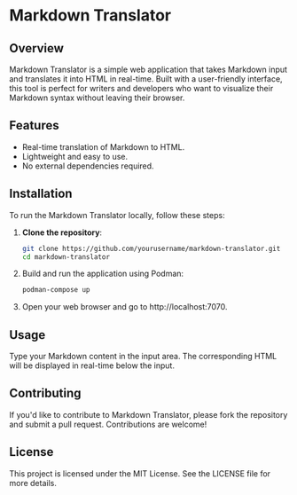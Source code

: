 # Markdown Translator

## Overview
Markdown Translator is a simple web application that takes Markdown input and translates it into HTML in real-time. Built with a user-friendly interface, this tool is perfect for writers and developers who want to visualize their Markdown syntax without leaving their browser.

## Features
- Real-time translation of Markdown to HTML.
- Lightweight and easy to use.
- No external dependencies required.

## Installation

To run the Markdown Translator locally, follow these steps:

1. **Clone the repository**:
   ```bash
   git clone https://github.com/yourusername/markdown-translator.git
   cd markdown-translator
2. Build and run the application using Podman:
    ```bash
    podman-compose up
3. Open your web browser and go to http://localhost:7070.

## Usage
Type your Markdown content in the input area.
The corresponding HTML will be displayed in real-time below the input.

## Contributing
If you'd like to contribute to Markdown Translator, please fork the repository and submit a pull request. Contributions are welcome!

## License
This project is licensed under the MIT License. See the LICENSE file for more details.
